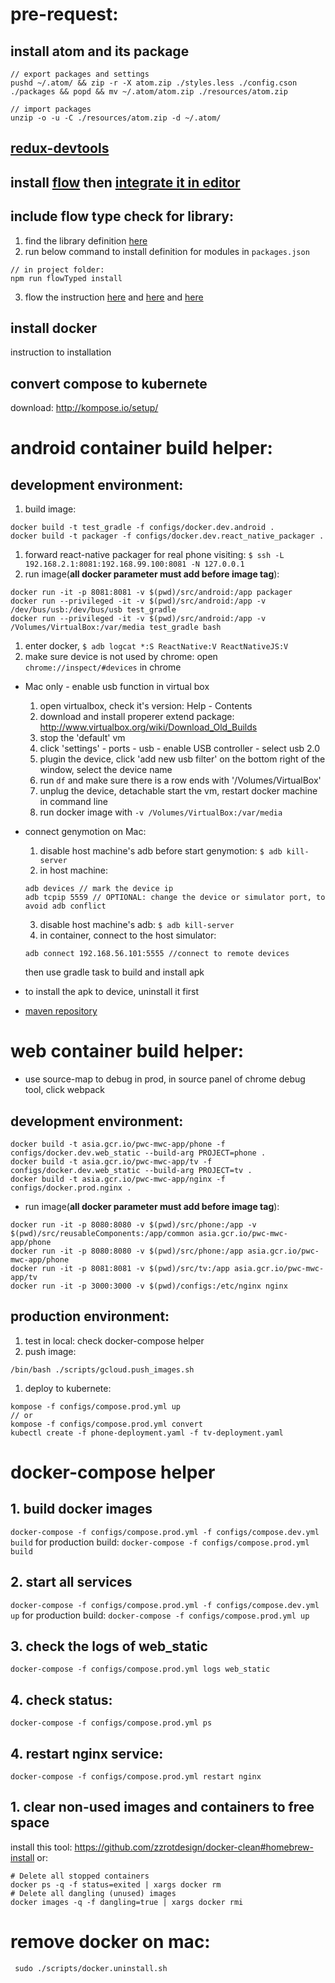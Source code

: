 # pre-request:
## install atom and its package
```
// export packages and settings
pushd ~/.atom/ && zip -r -X atom.zip ./styles.less ./config.cson ./packages && popd && mv ~/.atom/atom.zip ./resources/atom.zip

// import packages
unzip -o -u -C ./resources/atom.zip -d ~/.atom/
```

## [redux-devtools](https://chrome.google.com/webstore/detail/redux-devtools/lmhkpmbekcpmknklioeibfkpmmfibljd)

## install [flow](https://flow.org/en/docs/install/) then [integrate it in editor](https://flow.org/en/docs/editors/)

## include flow type check for library:
1. find the library definition [here](https://github.com/flowtype/flow-typed/tree/master/definitions/npm)
2. run below command to install definition for modules in ``packages.json``
```
// in project folder:
npm run flowTyped install
```
3. flow the instruction [here](https://flow.org/en/docs/react/redux/)
and [here](https://github.com/flowtype/flow-typed/wiki/Importing-And-Using-Type-Definitions)
and [here](https://blog.callstack.io/type-checking-react-and-redux-thunk-with-flow-part-2-206ce5f6e705)

## install docker
instruction to installation

## convert compose to kubernete
download: http://kompose.io/setup/

# android container build helper:
## development environment:
1. build image:
```
docker build -t test_gradle -f configs/docker.dev.android .
docker build -t packager -f configs/docker.dev.react_native_packager .
```
1. forward react-native packager for real phone visiting: ``$ ssh -L 192.168.2.1:8081:192.168.99.100:8081 -N 127.0.0.1``
1. run image(**all docker parameter must add before image tag**):
```
docker run -it -p 8081:8081 -v $(pwd)/src/android:/app packager
docker run --privileged -it -v $(pwd)/src/android:/app -v /dev/bus/usb:/dev/bus/usb test_gradle
docker run --privileged -it -v $(pwd)/src/android:/app -v /Volumes/VirtualBox:/var/media test_gradle bash
```
1. enter docker, ``$ adb logcat *:S ReactNative:V ReactNativeJS:V``
1. make sure device is not used by chrome: open ``chrome://inspect/#devices`` in chrome
* Mac only - enable usb function in virtual box
  1. open virtualbox, check it's version: Help - Contents
  2. download and install properer extend package: http://www.virtualbox.org/wiki/Download_Old_Builds
  3. stop the 'default' vm
  4. click 'settings' - ports - usb - enable USB controller - select usb 2.0
  5. plugin the device, click 'add new usb filter' on the bottom right of the window, select the device name
  5. run ``df`` and make sure there is a row ends with '/Volumes/VirtualBox'
  6. unplug the device, detachable start the vm, restart docker machine in command line
  7. run docker image with ``-v /Volumes/VirtualBox:/var/media``

* connect genymotion on Mac:
  1. disable host machine's adb before start genymotion:
  ``$ adb kill-server``
  2. in host machine:
  ```
  adb devices // mark the device ip
  adb tcpip 5559 // OPTIONAL: change the device or simulator port, to avoid adb conflict
  ```
  3. disable host machine's adb:
  ``$ adb kill-server``
  4. in container, connect to the host simulator:
  ```
  adb connect 192.168.56.101:5555 //connect to remote devices
  ```
  then use gradle task to build and install apk
* to install the apk to device, uninstall it first
* [maven repository](https://mvnrepository.com/repos)

# web container build helper:
* use source-map to debug in prod, in source panel of chrome debug tool, click webpack
## development environment:
```
docker build -t asia.gcr.io/pwc-mwc-app/phone -f configs/docker.dev.web_static --build-arg PROJECT=phone .
docker build -t asia.gcr.io/pwc-mwc-app/tv -f configs/docker.dev.web_static --build-arg PROJECT=tv .
docker build -t asia.gcr.io/pwc-mwc-app/nginx -f configs/docker.prod.nginx .
```
* run image(**all docker parameter must add before image tag**):
```
docker run -it -p 8080:8080 -v $(pwd)/src/phone:/app -v $(pwd)/src/reusableComponents:/app/common asia.gcr.io/pwc-mwc-app/phone
docker run -it -p 8080:8080 -v $(pwd)/src/phone:/app asia.gcr.io/pwc-mwc-app/phone
docker run -it -p 8081:8081 -v $(pwd)/src/tv:/app asia.gcr.io/pwc-mwc-app/tv
docker run -it -p 3000:3000 -v $(pwd)/configs:/etc/nginx nginx
```

## production environment:
1. test in local: check docker-compose helper
1. push image:
```
/bin/bash ./scripts/gcloud.push_images.sh
```
1. deploy to kubernete:
```
kompose -f configs/compose.prod.yml up
// or
kompose -f configs/compose.prod.yml convert
kubectl create -f phone-deployment.yaml -f tv-deployment.yaml
```


# docker-compose helper
## 1. build docker images
``docker-compose -f configs/compose.prod.yml -f configs/compose.dev.yml build``
for production build:
``docker-compose -f configs/compose.prod.yml build``
## 2. start all services
``docker-compose -f configs/compose.prod.yml -f configs/compose.dev.yml up``
for production build:
``docker-compose -f configs/compose.prod.yml up``
## 3. check the logs of web_static
``docker-compose -f configs/compose.prod.yml logs web_static``
## 4. check status:
``docker-compose -f configs/compose.prod.yml ps``
## 4. restart nginx service:
``docker-compose -f configs/compose.prod.yml restart nginx``
## 1. clear non-used images and containers to free space
install this tool: https://github.com/zzrotdesign/docker-clean#homebrew-install
or:
```
# Delete all stopped containers
docker ps -q -f status=exited | xargs docker rm
# Delete all dangling (unused) images
docker images -q -f dangling=true | xargs docker rmi
```

# remove docker on mac:
`` sudo ./scripts/docker.uninstall.sh``
